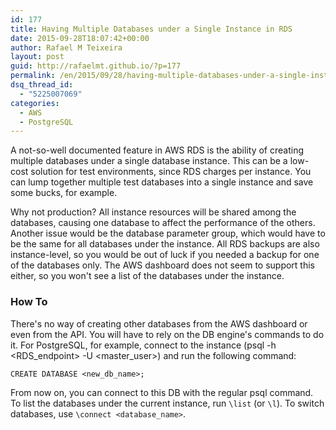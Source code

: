 ```yaml
---
id: 177
title: Having Multiple Databases under a Single Instance in RDS
date: 2015-09-28T18:07:42+00:00
author: Rafael M Teixeira
layout: post
guid: http://rafaelmt.github.io/?p=177
permalink: /en/2015/09/28/having-multiple-databases-under-a-single-instance-in-rds/
dsq_thread_id:
  - "5225007069"
categories:
  - AWS
  - PostgreSQL
---
```

A not-so-well documented feature in AWS RDS is the ability of creating multiple databases under a single database instance. This can be a low-cost solution for test environments, since RDS charges per instance. You can lump together multiple test databases into a single instance and save some bucks, for example.

Why not production? All instance resources will be shared among the databases, causing one database to affect the performance of the others. Another issue would be the database parameter group, which would have to be the same for all databases under the instance. All RDS backups are also instance-level, so you would be out of luck if you needed a backup for one of the databases only. The AWS dashboard does not seem to support this either, so you won't see a list of the databases under the instance.
<h3>How To</h3>
There's no way of creating other databases from the AWS dashboard or even from the API. You will have to rely on the DB engine's commands to do it. For PostgreSQL, for example, connect to the instance (psql -h &lt;RDS_endpoint&gt; -U &lt;master_user&gt;) and run the following command:

<code>CREATE DATABASE &lt;new_db_name&gt;;</code>

From now on, you can connect to this DB with the regular psql command. To list the databases under the current instance, run <code>\list</code> (or <code>\l</code>). To switch databases, use <code>\connect &lt;database_name&gt;</code>.